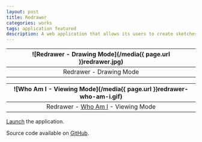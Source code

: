 ```yaml
---
layout: post
title: Redrawer
categories: works
tags: application featured
description: A web application that allows its users to create sketches and share the process.
---
```


![Redrawer - Drawing Mode](/media{{ page.url }}redrawer.jpg) |
:----------: |
Redrawer - Drawing Mode |

![Who Am I - Viewing Mode](/media{{ page.url }}redrawer-who-am-i.gif) |
:----------: |
Redrawer - [Who Am I](http://jackbdu.com/redrawer/drawings/?-L2IyGDdmE1TaYKE2Mq8) - Viewing Mode |

[Launch](http://jackbdu.com/redrawer) the application.

Source code available on [GitHub](https://github.com/JackBDu/redrawer).
